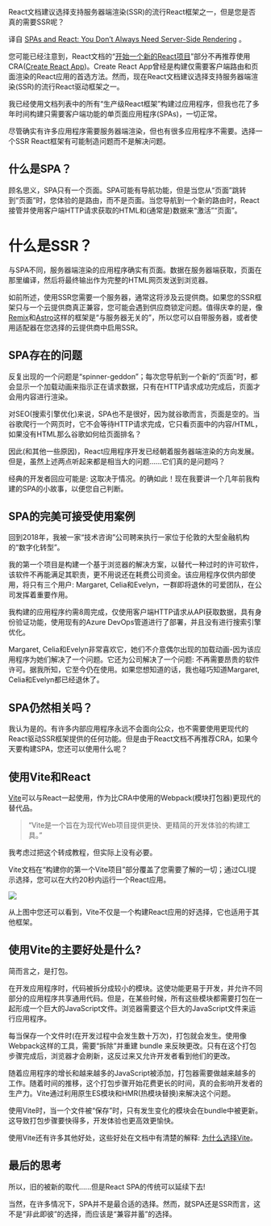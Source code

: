 <!-- 
# SPA和React: 并不总是需要服务器端渲染

 -->

React文档建议选择支持服务器端渲染(SSR)的流行React框架之一，但是您是否真的需要SSR呢？

译自 [SPAs and React: You Don’t Always Need Server-Side Rendering](https://thenewstack.io/spas-and-react-you-dont-always-need-server-side-rendering/) 。


您可能已经注意到，React文档的“[开始一个新的React项目](https://react.dev/learn/start-a-new-react-project)”部分不再推荐使用CRA([Create React App](https://github.com/facebook/create-react-app))。Create React App曾经是构建仅需要客户端路由和页面渲染的React应用的首选方法。然而，现在React文档建议选择支持服务器端渲染(SSR)的流行React驱动框架之一。

我已经使用文档列表中的所有“生产级React框架”构建过应用程序，但我也花了多年时间构建只需要客户端功能的单页面应用程序(SPAs)，一切正常。

尽管确实有许多应用程序需要服务器端渲染，但也有很多应用程序不需要。选择一个SSR React框架有可能制造问题而不是解决问题。

## 什么是SPA？

顾名思义，SPA只有一个页面。SPA可能有导航功能，但是当您从“页面”跳转到“页面”时，您体验的是路由，而不是页面。当您导航到一个新的路由时，React接管并使用客户端HTTP请求获取的HTML和(通常是)数据来“激活”“页面”。

# 什么是SSR？

与SPA不同，服务器端渲染的应用程序确实有页面。数据在服务器端获取，页面在那里编译，然后将最终输出作为完整的HTML网页发送到浏览器。

如前所述，使用SSR您需要一个服务器，通常这将涉及云提供商。如果您的SSR框架只与一个云提供商真正兼容，您可能会遇到供应商锁定问题。值得庆幸的是，像[Remix](https://remix.run/)和[Astro](https://astro.build/)这样的框架是“与服务器无关的”，所以您可以自带服务器，或者使用适配器在您选择的云提供商中启用SSR。

## SPA存在的问题

反复出现的一个问题是“spinner-geddon”；每次您导航到一个新的“页面”时，都会显示一个加载动画来指示正在请求数据，只有在HTTP请求成功完成后，页面才会用内容进行渲染。

对SEO(搜索引擎优化)来说，SPA也不是很好，因为就谷歌而言，页面是空的。当谷歌爬行一个网页时，它不会等待HTTP请求完成，它只看页面中的内容/HTML，如果没有HTML那么谷歌如何给页面排名？

因此(和其他一些原因)，React应用程序开发已经朝着服务器端渲染的方向发展。但是，虽然上述两点听起来都是相当大的问题......它们真的是问题吗？

经典的开发者回应可能是: 这取决于情况。的确如此！现在我要讲一个几年前我构建的SPA的小故事，以便您自己判断。

## SPA的完美可接受使用案例

回到2018年，我被一家“技术咨询”公司聘来执行一家位于伦敦的大型金融机构的“数字化转型”。

我的第一个项目是构建一个基于浏览器的解决方案，以替代一种过时的许可软件，该软件不再能满足其职责，更不用说还在耗费公司资金。该应用程序仅供内部使用，将只有三个用户: Margaret, Celia和Evelyn，一群即将退休的可爱团队，在公司发挥着重要作用。

我构建的应用程序约需8周完成，仅使用客户端HTTP请求从API获取数据，具有身份验证功能，使用现有的Azure DevOps管道进行了部署，并且没有进行搜索引擎优化。

Margaret, Celia和Evelyn非常喜欢它，她们不介意偶尔出现的加载动画-因为该应用程序为她们解决了一个问题。它还为公司解决了一个问题: 不再需要昂贵的软件许可。据我所知，它至今仍在使用。如果您想知道的话，我也碰巧知道Margaret, Celia和Evelyn都已经退休了。

## SPA仍然相关吗？

我认为是的。有许多内部应用程序永远不会面向公众，也不需要使用更现代的React驱动SSR框架提供的任何功能。但是由于React文档不再推荐CRA，如果今天要构建SPA，您还可以使用什么呢？

## 使用Vite和React

[Vite](https://vitejs.dev/guide/#overview)可以与React一起使用，作为比CRA中使用的Webpack(模块打包器)更现代的替代品。

> “Vite是一个旨在为现代Web项目提供更快、更精简的开发体验的构建工具。”

我考虑过把这个转成教程，但实际上没有必要。

Vite文档在“构建你的第一个Vite项目”部分覆盖了您需要了解的一切；通过CLI提示选择，您可以在大约20秒内运行一个React应用。

![](https://cdn.thenewstack.io/media/2023/10/315cf52c-vite-cli.jpg)

从上图中您还可以看到，Vite不仅是一个构建React应用的好选择，它也适用于其他框架。

## 使用Vite的主要好处是什么?

简而言之，是打包。

在开发应用程序时，代码被拆分成较小的模块。这使功能更易于开发，并允许不同部分的应用程序共享通用代码。但是，在某些时候，所有这些模块都需要打包在一起形成一个巨大的JavaScript文件。浏览器需要这个巨大的JavaScript文件来运行应用程序。

每当保存一个文件时(在开发过程中会发生数十万次)，打包就会发生。使用像Webpack这样的工具，需要“拆除”并重建 bundle 来反映更改。只有在这个打包步骤完成后，浏览器才会刷新，这反过来又允许开发者看到他们的更改。

随着应用程序的增长和越来越多的JavaScript被添加，打包器需要做越来越多的工作。随着时间的推移，这个打包步骤开始花费更长的时间，真的会影响开发者的生产力。Vite通过利用原生ES模块和HMR(热模块替换)来解决这个问题。

使用Vite时，当一个文件被“保存”时，只有发生变化的模块会在bundle中被更新。这导致打包步骤要快得多，开发体验也更高效更愉快。

使用Vite还有许多其他好处，这些好处在文档中有清楚的解释: [为什么选择Vite](https://vitejs.dev/guide/why.html)。

## 最后的思考

所以，旧的被新的取代......但是React SPA的传统可以延续下去!

当然，在许多情况下，SPA并不是最合适的选择。然而，就SPA还是SSR而言，这不是“非此即彼”的选择，而应该是“兼容并蓄”的选择。
